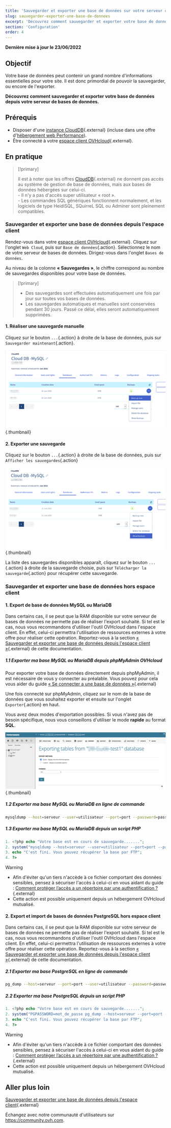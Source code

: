 ```yaml
---
title: 'Sauvegarder et exporter une base de données sur votre serveur de bases de données'
slug: sauvegarder-exporter-une-base-de-donnees
excerpt: 'Découvrez comment sauvegarder et exporter votre base de données'
section: 'Configuration'
order: 4
---
```


**Dernière mise à jour le 23/06/2022**

## Objectif

Votre base de données peut contenir un grand nombre d'informations essentielles pour votre site. Il est donc primordial de pouvoir la sauvegarder, ou encore de l'exporter.

**Découvrez comment sauvegarder et exporter votre base de données depuis votre serveur de bases de données.**

## Prérequis

- Disposer d'une [instance CloudDB](https://www.ovh.com/fr/cloud/cloud-databases/){.external} (incluse dans une offre d'[hébergement web Performance](https://www.ovhcloud.com/fr/web-hosting/)).
- Être connecté à votre [espace client OVHcloud](https://www.ovh.com/auth/?action=gotomanager&from=https://www.ovh.com/fr/&ovhSubsidiary=fr){.external}.

## En pratique

> [!primary]
>
> Il est à noter que les offres [CloudDB](https://www.ovh.com/fr/cloud-databases){.external} ne donnent pas accès au système de gestion de base de données, mais aux bases de données hébergées sur celui-ci. 
> <br> - Il n'y a pas d'accès super utilisateur « root ». 
> <br> - Les commandes SQL génériques fonctionnent normalement, et les logiciels de type HeidiSQL, SQuirreL SQL  ou Adminer sont pleinement compatibles.
> 

### Sauvegarder et exporter une base de données depuis l'espace client

Rendez-vous dans votre [espace client OVHcloud](https://www.ovh.com/auth/?action=gotomanager&from=https://www.ovh.com/fr/&ovhSubsidiary=fr){.external}. Cliquez sur  l'onglet `Web Cloud`, puis sur `Base de données`{.action}. Sélectionnez le nom de votre serveur de bases de données. Dirigez-vous dans l'onglet `Bases de données`.

Au niveau de la colonne **« Sauvegardes »**, le chiffre correspond au nombre de sauvegardes disponibles pour votre base de données.

> [!primary]
>
> - Des sauvegardes sont effectuées automatiquement une fois par jour
> sur toutes vos bases de données.
> - Les sauvegardes automatiques et manuelles sont conservées pendant 30 jours.
> Passé ce délai, elles seront automatiquement supprimées.

#### 1\. Réaliser une sauvegarde manuelle 

Cliquez sur le bouton `...`{.action} à droite de la base de données, puis sur `Sauvegarder maintenant`{.action}.

![clouddb](images/private-sql-save01.png){.thumbnail}

#### 2\. Exporter une sauvegarde

Cliquez sur le bouton `...`{.action} à droite de la base de données, puis sur `Afficher les sauvegardes`{.action}

![clouddb](images/private-sql-dl01.png){.thumbnail}

La liste des sauvegardes disponibles apparaît,  cliquez sur le bouton `...`{.action} à droite de la sauvegarde choisie, puis sur `Télécharger la sauvegarde`{.action} pour récupérer cette sauvegarde.

### Sauvegarder et exporter une base de données hors espace client

#### 1\. Export de base de données MySQL ou MariaDB

 Dans certains cas, il se peut que la RAM disponible sur votre serveur de bases de données ne permette pas de réaliser l'export souhaité. Si tel est le cas, nous vous recommandons d'utiliser l'outil OVHcloud dans l'espace client. En effet, celui-ci permettra l'utilisation de ressources externes à votre offre pour réaliser cette opération. Reportez-vous à la section [« Sauvegarder et exporter une base de données depuis l'espace client »](./#sauvegarder-et-exporter-une-base-de-donnees-depuis-lespace-client){.external} de cette documentation.

##### 1\.1 Exporter ma base MySQL ou MariaDB depuis phpMyAdmin OVHcloud 

Pour exporter votre base de données directement depuis phpMyAdmin, il est nécessaire de vous y connecter au préalable. Vous pouvez pour cela vous aider du guide [« Se connecter a une base de données  »](../connexion-base-de-donnees-serveur-bdd){.external}

Une fois connecté sur phpMyAdmin, cliquez sur le nom de la base de données que vous souhaitez exporter et ensuite sur l'onglet `Exporter`{.action} en haut.

Vous avez deux modes d'exportation possibles. Si vous n'avez pas de besoin spécifique, nous vous conseillons d'utiliser le mode **rapide** au format **SQL**.

![clouddb](images/private-sql-export01.png){.thumbnail}

##### 1\.2 Exporter ma base MySQL ou MariaDB en ligne de commande

```bash
mysqldump --host=serveur --user=utilisateur --port=port --password=password nom_de_la_base > nom_de_la_base.sql
```

##### 1\.3 Exporter ma base MySQL ou MariaDB depuis un script PHP


```php
1. <?php echo "Votre base est en cours de sauvegarde.......";
2. system("mysqldump --host=serveur --user=utilisateur --port=port --password=password nom_de_la_base > nom_de_la_base.sql");
3. echo "C'est fini. Vous pouvez récupérer la base par FTP";
4. ?>
```

> [!warning]
>
> - Afin d'éviter qu'un tiers n'accède à ce fichier comportant des données sensibles, pensez à sécuriser l'accès à celui-ci en vous aidant du guide : [Comment protéger l’accès a un répertoire par une authentification ?](https://docs.ovh.com/fr/hosting/mutualise-le-ssh-sur-les-hebergements-mutualises/){.external}
> - Cette action est possible uniquement depuis un hébergement OVHcloud mutualisé.
>

#### 2\. Export et import de bases de données PostgreSQL hors espace client

 Dans certains cas, il se peut que la RAM disponible sur votre serveur de bases de données ne permette pas de réaliser l'export souhaité. Si tel est le cas, nous vous recommandons d'utiliser l'outil OVHcloud dans l'espace client. En effet, celui-ci permettra l'utilisation de ressources externes à votre offre pour réaliser cette opération. Reportez-vous à la section [« Sauvegarder et exporter une base de données depuis l'espace client »](./#sauvegarder-et-exporter-une-base-de-donnees-depuis-lespace-client){.external} de cette documentation.
 
##### 2\.1 Exporter ma base PostgreSQL en ligne de commande


```bash
pg_dump --host=serveur --port=port --user=utilisateur --password=password nom_de_la_base > nom_de_la_base.sql
```

##### 2\.2 Exporter ma base PostgreSQL depuis un script PHP


```php
1. <?php echo "Votre base est en cours de sauvegarde.......";
2. system("PGPASSWORD=mot_de_passe pg_dump --host=serveur --port=port --user=utilisateur --password=password nom_de_la_base > nom_de_la_base.sql");
3. echo "C'est fini. Vous pouvez récupérer la base par FTP";
4. ?>
```

> [!warning]
>
> - Afin d'éviter qu'un tiers n'accède à ce fichier comportant des données sensibles, pensez à sécuriser l'accès à celui-ci en vous aidant du guide : [Comment protéger l’accès a un répertoire par une authentification ?](https://docs.ovh.com/fr/hosting/mutualise-le-ssh-sur-les-hebergements-mutualises/){.external}
> - Cette action est possible uniquement depuis un hébergement OVHcloud mutualisé.
>

## Aller plus loin

[Sauvegarder et exporter une base de données depuis l'espace client](./#sauvegarder-et-exporter-une-base-de-donnees-depuis-lespace-client){.external}

Échangez avec notre communauté d'utilisateurs sur <https://community.ovh.com>.

